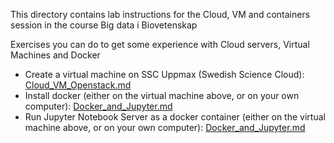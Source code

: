 This directory contains lab instructions for the Cloud, VM and containers session in the course Big data i Biovetenskap 

Exercises you can do to get some experience with Cloud servers, Virtual Machines and Docker

- Create a virtual machine on SSC Uppmax (Swedish Science Cloud): [Cloud_VM_Openstack.md](Cloud_VM_Openstack.md)
- Install docker (either on the virtual machine above, or on your own computer): [Docker_and_Jupyter.md](Docker_and_Jupyter.md)
- Run Jupyter Notebook Server as a docker container (either on the virtual machine above, or on your own computer): [Docker_and_Jupyter.md](Docker_and_Jupyter.md)

